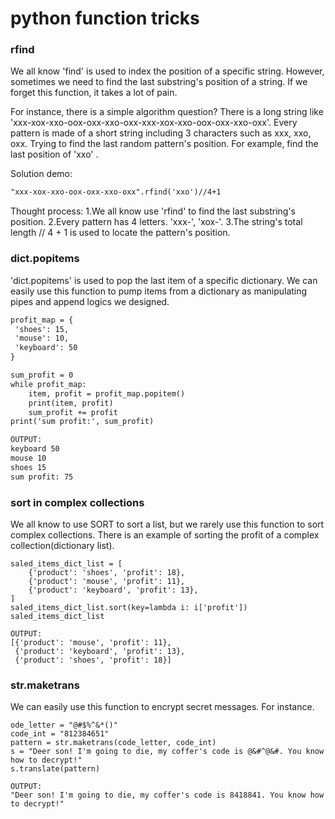 # python function tricks

### rfind
We all know 'find' is used to index the position of a specific string.
However, sometimes we need to find the last substring's position of a string.
If we forget this function, it takes a lot of pain.

For instance, there is a simple algorithm question?
There is a long string like 'xxx-xox-xxo-oox-oxx-xxo-oxx-xxx-xox-xxo-oox-oxx-xxo-oxx'.
Every pattern is made of a short string including 3 characters such as xxx, xxo, oxx.
Trying to find the last random pattern's position. For example, find the last position of 'xxo' .

Solution demo:
```markdown
"xxx-xox-xxo-oox-oxx-xxo-oxx".rfind('xxo')//4+1
```
Thought process:
1.We all know use 'rfind' to find the last substring's position.
2.Every pattern has 4 letters. 'xxx-', 'xox-'.
3.The string's total length // 4 + 1 is used to locate the pattern's position.


### dict.popitems
'dict.popitems' is used to pop the last item of a specific dictionary.
We can easily use this function to pump items from a dictionary as manipulating pipes and append logics we designed.

```markdown
profit_map = {
 'shoes': 15,
 'mouse': 10,
 'keyboard': 50
}

sum_profit = 0
while profit_map:
    item, profit = profit_map.popitem()
    print(item, profit)
    sum_profit += profit
print('sum profit:', sum_profit)

OUTPUT:
keyboard 50
mouse 10
shoes 15
sum profit: 75
```

### sort in complex collections
We all know to use SORT to sort a list, but we rarely use this function to sort complex collections.
There is an example of sorting the profit of a complex collection(dictionary list).

```
saled_items_dict_list = [
    {'product': 'shoes', 'profit': 18},
    {'product': 'mouse', 'profit': 11},
    {'product': 'keyboard', 'profit': 13},
]
saled_items_dict_list.sort(key=lambda i: i['profit'])
saled_items_dict_list

OUTPUT:
[{'product': 'mouse', 'profit': 11},
 {'product': 'keyboard', 'profit': 13},
 {'product': 'shoes', 'profit': 18}]
```

### str.maketrans
We can easily use this function to encrypt secret messages.
For instance.

```
ode_letter = "@#$%^&*()"
code_int = "812384651" 
pattern = str.maketrans(code_letter, code_int)
s = "Deer son! I'm going to die, my coffer's code is @&#^@&#. You know how to decrypt!"
s.translate(pattern)

OUTPUT:
"Deer son! I'm going to die, my coffer's code is 8418841. You know how to decrypt!"
```
